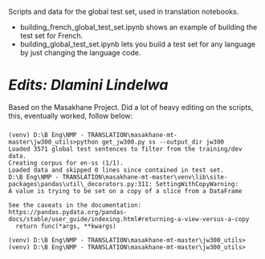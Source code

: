 Scripts and data for the global test set, used in translation notebooks. 
* building_french_global_test_set.ipynb shows an example of building the test set for French. 
* building_global_test_set.ipynb lets you build a test set for any language by just changing the language code. 


# *Edits: Dlamini Lindelwa*

Based on the Masakhane Project. 
Did a lot of heavy editing on the scripts, this, eventually worked, follow below:

###

```shell
(venv) D:\B Eng\NMP - TRANSLATION\masakhane-mt-master\jw300_utils>python get_jw300.py ss --output_dir jw300
Loaded 3571 global test sentences to filter from the training/dev data.
Creating corpus for en-ss (1/1).
Loaded data and skipped 0 lines since contained in test set.
D:\B Eng\NMP - TRANSLATION\masakhane-mt-master\venv\lib\site-packages\pandas\util\_decorators.py:311: SettingWithCopyWarning:
A value is trying to be set on a copy of a slice from a DataFrame

See the caveats in the documentation: https://pandas.pydata.org/pandas-docs/stable/user_guide/indexing.html#returning-a-view-versus-a-copy
  return func(*args, **kwargs)

(venv) D:\B Eng\NMP - TRANSLATION\masakhane-mt-master\jw300_utils>
(venv) D:\B Eng\NMP - TRANSLATION\masakhane-mt-master\jw300_utils>
```